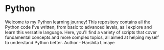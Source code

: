 # Python
Welcome to my Python learning journey! This repository contains all the Python code I've written, from basic to advanced levels, as I explore and learn this versatile language. Here, you'll find a variety of scripts that cover fundamental concepts and more complex topics, all aimed at helping myself to understand Python better.
Author - Harshita Limaye
